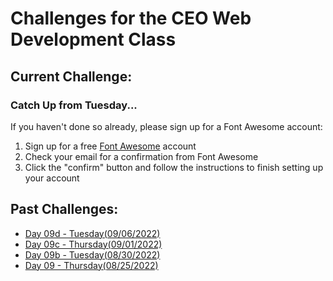 # Challenges for the CEO Web Development Class #

## Current Challenge: ##
### Catch Up from Tuesday... ###
If you haven't done so already, please sign up for a Font Awesome account:
1. Sign up for a free [Font Awesome](https://fontawesome.com/start) account
2. Check your email for a confirmation from Font Awesome
3. Click the "confirm" button and follow the instructions to finish setting up your account



## Past Challenges: ##
- [Day 09d - Tuesday(09/06/2022)](https://github.com/zeromile/ceo-challenges/tree/day09c)
- [Day 09c - Thursday(09/01/2022)](https://github.com/zeromile/ceo-challenges/tree/day09c)
- [Day 09b - Tuesday(08/30/2022)](https://github.com/zeromile/ceo-challenges/tree/day09b)
- [Day 09 - Thursday(08/25/2022)](https://github.com/zeromile/ceo-challenges/tree/day09)
